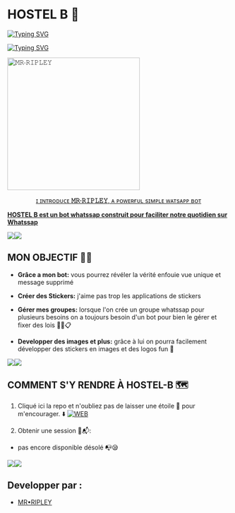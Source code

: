 # HOSTEL B 🕍

<a href="https://git.io/typing-svg"><img src="https://readme-typing-svg.demolab.com?font=Black+Ops+One&size=100&pause=1000&color=1BAFBAFF&center=true&width=1000&height=200&lines=HOSTEL-+B BOT" alt="Typing SVG" /></a>
  </p>



<a href="https://git.io/typing-svg"><img src="https://readme-typing-svg.demolab.com?font=Black+Ops+One&size=50&pause=1000&color=DAA520&center=true&width=910&height=100&lines=MR+RIPLEY;JEMIMA❤️;👑ROI+SINGE ⚜️;SAINT+EGAL+DES+CIEUX;" alt="Typing SVG" /></a>
  </p>
 
  
<a href="https://whatsapp.com/channel/0029ValUh4HLY6dDz3Ejla29">
 <img alt="𝙼𝚁∙𝚁𝙸𝙿𝙻𝙴𝚈" height="300" src="https://telegra.ph/file/ead53b07d8ae934f383a7.jpg:">
 
  
</h1> 
<p align="center">ɪ ɪɴᴛʀᴏᴅᴜᴄᴇ <b>𝙼𝚁∙𝚁𝙸𝙿𝙻𝙴𝚈</b>, ᴀ ᴘᴏᴡᴇʀғᴜʟ sɪᴍᴘʟᴇ ᴡᴀᴛsᴀᴘᴘ ʙᴏᴛ </p>

**HOSTEL B est un bot whatssap construit pour faciliter notre quotidien sur Whatssap**

 <a><img src='https://i.imgur.com/LyHic3i.gif'/></a><a><img src='https://i.imgur.com/LyHic3i.gif'/></a> 

## MON OBJECTIF 😮‍💨

- **Grâce a mon bot:** vous pourrez révéler la vérité enfouie vue unique et message supprimé 

- **Créer des Stickers:** j'aime pas trop les applications de stickers 

- **Gérer mes groupes:** lorsque l'on crée un groupe whatssap pour plusieurs besoins on a toujours besoin d'un bot pour bien le gérer et fixer des lois ✍🏾️📋

- **Developper des images et plus:** grâce à lui on pourra facilement développer des stickers en images et des logos fun 🌌

 <a><img src='https://i.imgur.com/LyHic3i.gif'/></a><a><img src='https://i.imgur.com/LyHic3i.gif'/></a> 

## COMMENT S'Y RENDRE À HOSTEL-B 🗺️

1. Cliqué ici la repo et n'oubliez  pas de laisser une étoile 🌟 pour m'encourager.
⬇️
 <a href="https://github.com/ROI-SINGE/HOSTEL-B/fork"><img title="WEB" src="https://img.shields.io/badge/FORK HOSTEL•B-WEB?color=black&style=for-the-badge&logo=stackshare"></a>

2. Obtenir une session 📜📬:

- pas encore disponible désolé 📭😪

 <a><img src='https://i.imgur.com/LyHic3i.gif'/></a><a><img src='https://i.imgur.com/LyHic3i.gif'/></a> 

## Developper par :

- [MR•RIPLEY](https://github.com/ROI-SINGE/HOSTEL-B)
